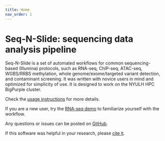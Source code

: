 ```yaml
---
title: Home
nav_order: 1
---
```


# Seq-N-Slide: sequencing data analysis pipeline

Seq-N-Slide is a set of automated workflows for common sequencing-based (Illumina) protocols, such as RNA-seq, ChIP-seq, ATAC-seq, WGBS/RRBS methylation, whole genome/exome/targeted variant detection, and contaminant screening.
It was written with novice users in mind and optimized for simplicity of use.
It is designed to work on the NYULH HPC BigPurple cluster.

Check the [usage instructions](usage) for more details.

If you are a new user, try the [RNA-seq demo](tutorials/rna-seq) to familiarize yourself with the workflow.

Any questions or issues can be posted on [GitHub](https://github.com/igordot/sns/issues).

If this software was helpful in your research, please [cite it](cite).
